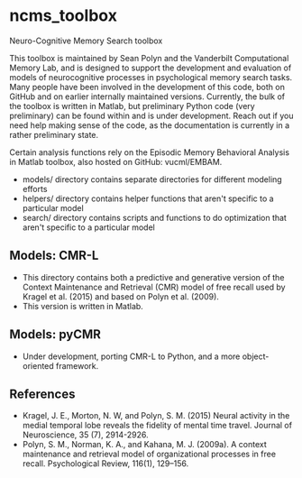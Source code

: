 # ncms_toolbox
Neuro-Cognitive Memory Search toolbox

This toolbox is maintained by Sean Polyn and the Vanderbilt Computational Memory Lab, and is designed to support the development and evaluation of models of neurocognitive processes in psychological memory search tasks.  Many people have been involved in the development of this code, both on GitHub and on earlier internally maintained versions.  Currently, the bulk of the toolbox is written in Matlab, but preliminary Python code (very preliminary) can be found within and is under development.  Reach out if you need help making sense of the code, as the documentation is currently in a rather preliminary state.

Certain analysis functions rely on the Episodic Memory Behavioral Analysis in Matlab toolbox, also hosted on GitHub: vucml/EMBAM.

* models/ directory contains separate directories for different modeling efforts
* helpers/ directory contains helper functions that aren't specific to a particular model
* search/ directory contains scripts and functions to do optimization that aren't specific to a particular model

## Models: CMR-L
* This directory contains both a predictive and generative version of the Context Maintenance and Retrieval (CMR) model of free recall used by Kragel et al. (2015) and based on Polyn et al. (2009).
* This version is written in Matlab.

## Models: pyCMR
* Under development, porting CMR-L to Python, and a more object-oriented framework.

## References
* Kragel, J. E., Morton, N. W, and Polyn, S. M. (2015) Neural activity in the medial temporal lobe reveals the fidelity of mental time travel. Journal of Neuroscience, 35 (7), 2914-2926.
* Polyn, S. M., Norman, K. A., and Kahana, M. J. (2009a). A context maintenance and retrieval model of organizational processes in free recall. Psychological Review, 116(1), 129–156.
